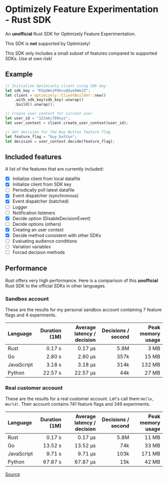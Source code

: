 
# Optimizely Feature Experimentation - Rust SDK

An **unofficial** Rust SDK for Optimizely Feature Experimentation.

This SDK is **not** supported by Optimizely!

This SDK only includes a small subset of features compared to supported SDKs. Use at own risk!

## Example

```rust
// Initialize Optimizely client using SDK key
let sdk_key = "KVpGWnzPGKvvQ8yeEWmJZ";
let client = optimizely::ClientBuilder::new()
    .with_sdk_key(sdk_key).unwrap()
    .build().unwrap();

// Create user context for current user
let user_id = "123abc789xyz";
let user_context = client.create_user_context(user_id);

// Get decision for the Buy Button feature flag
let feature_flag = "buy_button";
let decision = user_context.decide(feature_flag);
```

## Included features

A list of the features that are currently included:

- [x] Initialize client from local datafile
- [x] Initialize client from SDK key
- [ ] Periodically poll latest datafile
- [x] Event dispatcher (synchronous)
- [x] Event dispatcher (batched)
- [ ] Logger
- [ ] Notification listeners
- [X] Decide option (DisableDecisionEvent)
- [ ] Decide options (others)
- [X] Creating an user context
- [X] Decide method consistent with other SDKs
- [ ] Evaluating audience conditions
- [ ] Variation variables
- [ ] Forced decision methods

## Performance

Rust offers very high performance. Here is a comparison of this **unofficial** Rust SDK to the official SDKs in other languages.

### Sandbox account

These are the results for my personal sandbox account containing 7 feature flags and 4 experiments.

| Language   | Duration (1M) | Average latency / decision | Decisions / second | Peak memory usage |
| :--------- | ------------: | -------------------------: | -----------------: | ----------------: |
| Rust       |        0.17 s |                    0.17 μs |               5.8M |              3 MB |
| Go         |        2.80 s |                    2.80 μs |               357k |             15 MB |
| JavaScript |        3.18 s |                    3.18 μs |               314k |            132 MB |
| Python     |       22.57 s |                   22.57 μs |                44k |             27 MB |

### Real customer account

These are the results for a real customer account. Let's call them `Hello, World!`. Their account contains 741 feature flags and 349 experiments.

| Language   | Duration (1M) | Average latency / decision | Decisions / second | Peak memory usage |
| :--------- | ------------: | -------------------------: | -----------------: | ----------------: |
| Rust       |        0.17 s |                    0.17 μs |               5.8M |             11 MB |
| Go         |       13.52 s |                   13.52 μs |                74k |             33 MB |
| JavaScript |        9.71 s |                    9.71 μs |               103k |            171 MB |
| Python     |       67.87 s |                   67.87 μs |                15k |             42 MB |


[Source](/examples/performance-test/)